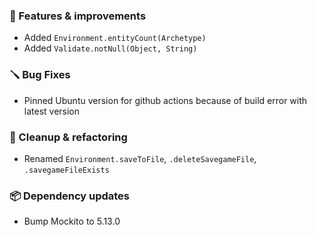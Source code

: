 ### 🚀 Features & improvements

- Added `Environment.entityCount(Archetype)`
- Added `Validate.notNull(Object, String)`

### 🪛 Bug Fixes

- Pinned Ubuntu version for github actions because of build error with latest version

### 🧽 Cleanup & refactoring

- Renamed `Environment.saveToFile`, `.deleteSavegameFile`, `.savegameFileExists`

### 📦 Dependency updates

- Bump Mockito to 5.13.0